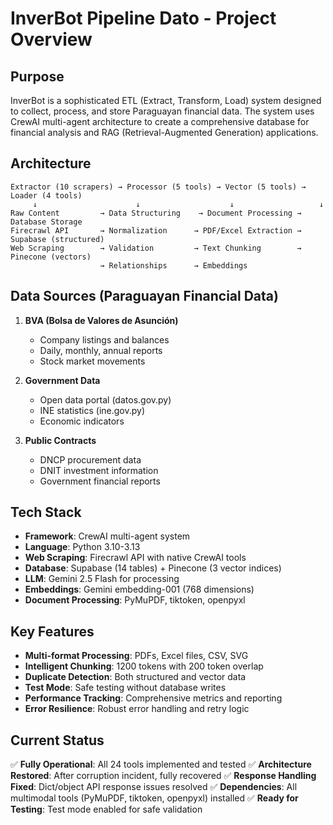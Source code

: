 # InverBot Pipeline Dato - Project Overview

## Purpose
InverBot is a sophisticated ETL (Extract, Transform, Load) system designed to collect, process, and store Paraguayan financial data. The system uses CrewAI multi-agent architecture to create a comprehensive database for financial analysis and RAG (Retrieval-Augmented Generation) applications.

## Architecture
```
Extractor (10 scrapers) → Processor (5 tools) → Vector (5 tools) → Loader (4 tools)
     ↓                      ↓                    ↓                   ↓
Raw Content         → Data Structuring    → Document Processing → Database Storage
Firecrawl API       → Normalization      → PDF/Excel Extraction → Supabase (structured)
Web Scraping        → Validation         → Text Chunking        → Pinecone (vectors)
                    → Relationships      → Embeddings
```

## Data Sources (Paraguayan Financial Data)
1. **BVA (Bolsa de Valores de Asunción)**
   - Company listings and balances
   - Daily, monthly, annual reports
   - Stock market movements

2. **Government Data**
   - Open data portal (datos.gov.py)
   - INE statistics (ine.gov.py)
   - Economic indicators

3. **Public Contracts**
   - DNCP procurement data
   - DNIT investment information
   - Government financial reports

## Tech Stack
- **Framework**: CrewAI multi-agent system
- **Language**: Python 3.10-3.13
- **Web Scraping**: Firecrawl API with native CrewAI tools
- **Database**: Supabase (14 tables) + Pinecone (3 vector indices)
- **LLM**: Gemini 2.5 Flash for processing
- **Embeddings**: Gemini embedding-001 (768 dimensions)
- **Document Processing**: PyMuPDF, tiktoken, openpyxl

## Key Features
- **Multi-format Processing**: PDFs, Excel files, CSV, SVG
- **Intelligent Chunking**: 1200 tokens with 200 token overlap
- **Duplicate Detection**: Both structured and vector data
- **Test Mode**: Safe testing without database writes
- **Performance Tracking**: Comprehensive metrics and reporting
- **Error Resilience**: Robust error handling and retry logic

## Current Status
✅ **Fully Operational**: All 24 tools implemented and tested
✅ **Architecture Restored**: After corruption incident, fully recovered
✅ **Response Handling Fixed**: Dict/object API response issues resolved
✅ **Dependencies**: All multimodal tools (PyMuPDF, tiktoken, openpyxl) installed
✅ **Ready for Testing**: Test mode enabled for safe validation